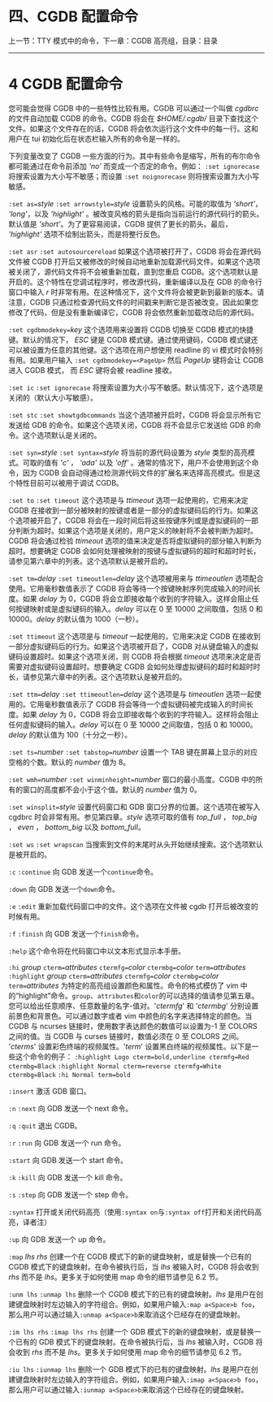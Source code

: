 # 四、CGDB 配置命令

上一节：TTY 模式中的命令，下一章：CGDB 高亮组，目录：目录

* * *

# 4 CGDB 配置命令

您可能会觉得 CGDB 中的一些特性比较有用。CGDB 可以通过一个叫做 *cgdbrc* 的文件自动加载 CGDB 的命令。CGDB 将会在 *$HOME/.cgdb/* 目录下查找这个文件。如果这个文件存在的话，CGDB 将会依次运行这个文件中的每一行。这和用户在 tui 初始化后在状态栏输入所有的命令是一样的。

下列变量改变了 CGDB 一些方面的行为。其中有些命令是缩写，所有的布尔命令都可能通过在命令前添加 *'no'* 而变成一个否定的命令。例如： `:set ignorecase` 将搜索设置为大小写不敏感；而设置 `:set noignorecase` 则将搜索设置为大小写敏感。

`:set as=`*style*
`:set arrowstyle=`*style*
设置箭头的风格。可能的取值为 *'short'*， *'long'*，以及 *'highlight'* 。被改变风格的箭头是指向当前运行的源代码行的箭头。默认值是 *'short'*。为了更容易阅读，CGDB 提供了更长的箭头。最后， *'highlight'* 选项不绘制出箭头，而是将整行反色。

`:set asr`
`:set autosourcereload`
如果这个选项被打开了，CGDB 将会在源代码文件被 CGDB 打开后又被修改的时候自动地重新加载源代码文件。如果这个选项被关闭了，源代码文件将不会被重新加载，直到您重启 CGDB。这个选项默认是开启的。这个特性在您调试程序时，修改源代码，重新编译以及在 GDB 的命令行窗口中输入 *r* 时非常有用。在这种情况下，这个文件将会被更新到最新的版本。请注意，CGDB 只通过检查源代码文件的时间戳来判断它是否被改变。因此如果您修改了代码，但是没有重新编译它，CGDB 将会依然重新加载改动后的源代码。

`:set cgdbmodekey=`*key*
这个选项用来设置将 CGDB 切换至 CGDB 模式的快捷键。默认的情况下， *ESC* 键是 CGDB 模式键。通过使用键码，CGDB 模式键还可以被设置为任意的其他键。这个选项在用户想使用 readline 的 vi 模式时会特别有用。如果用户输入 `:set cgdbmodekey=<PageUp>` 然后 *PageUp* 键将会让 CGDB 进入 CGDB 模式， 而 *ESC* 键将会被 readline 接收。

`:set ic`
`:set ignorecase`
将搜索设置为大小写不敏感。默认情况下，这个选项是关闭的（默认大小写敏感）。

`:set stc`
`:set showtgdbcommands`
当这个选项被开启时，CGDB 将会显示所有它发送给 GDB 的命令。如果这个选项关闭，CGDB 将不会显示它发送给 GDB 的命令。这个选项默认是关闭的。

`:set syn=`*style*
`:set syntax=`*style*
将当前的源代码设置为 *style* 类型的高亮模式。可取的值有 *'c'* ， *'ada'* 以及 *'off'* 。通常的情况下，用户不会使用到这个命令，因为 CGDB 会自动得通过检测源代码文件的扩展名来选择高亮模式。但是这个特性目前可以被用于调试 CGDB。

`:set to`
`:set timeout`
这个选项是与 *ttimeout* 选项一起使用的，它用来决定 CGDB 在接收到一部分被映射的按键或者是一部分的虚拟键码后的行为。如果这个选项被开启了，CGDB 将会在一段时间后将这些按键序列或是虚拟键码的一部分判断为超时。如果这个选项是关闭的，用户定义的映射将不会被判断为超时。CGDB 将会通过检验 *ttimeout* 选项的值来决定是否将虚拟键码的部分输入判断为超时。想要确定 CGDB 会如何处理被映射的按键与虚拟键码的超时和超时时长，请参见第六章中的列表。这个选项默认是被开启的。

`:set tm=`*delay*
`:set timeoutlen=`*delay*
这个选项被用来与 *ttimeoutlen* 选项配合使用。它用毫秒数值表示了 CGDB 将会等待一个按键映射序列完成输入的时间长度。如果 *delay* 为 0，CGDB 将会立即接收每个收到的字符输入。这样会阻止任何按键映射或是虚拟键码的输入。*delay* 可以在 0 至 10000 之间取值，包括 0 和 10000。*delay* 的默认值为 1000（一秒）。

`:set ttimeout`
这个选项是与 *timeout* 一起使用的，它用来决定 CGDB 在接收到一部分虚拟键码后的行为。如果这个选项被开启了，CGDB 对从键盘输入的虚拟键码设置超时。如果这个选项关闭，则 CGDB 将会根据 *timeout* 选项来决定是否需要对虚拟键码设置超时。想要确定 CGDB 会如何处理虚拟键码的超时和超时时长，请参见第六章中的列表。这个选项默认是被开启的。

`:set ttm=`*delay*
`:set ttimeoutlen=`*delay*
这个选项是与 *timeoutlen* 选项一起使用的。它用毫秒数值表示了 CGDB 将会等待一个虚拟键码被完成输入的时间长度。如果 *delay* 为 0，CGDB 将会立即接收每个收到的字符输入。这样将会阻止任何虚拟键码的输入。*delay* 可以在 0 至 10000 之间取值，包括 0 和 10000。*delay* 的默认值为 100（十分之一秒）。

`:set ts=`*number*
`:set tabstop=`*number*
设置一个 TAB 键在屏幕上显示的对应空格的个数。默认的 *number* 值为 8。

`:set wmh=`*number*
`:set winminheight=`*number*
窗口的最小高度。CGDB 中的所有的窗口的高度都不会小于这个值。默认的 *number* 值为 0。

`:set winsplit=`*style*
设置代码窗口和 GDB 窗口分界的位置。这个选项在被写入 cgdbrc 时会非常有用。参见第四章。*style* 选项可取的值有 *top_full* ， *top_big* ， *even* ， *bottom_big* 以及 *bottom_full*。

`:set ws`
`:set wrapscan`
当搜索到文件的末尾时从头开始继续搜索。这个选项默认是被开启的。

`:c`
`:continue`
向 GDB 发送一个`continue`命令。

`:down`
向 GDB 发送一个`down`命令。

`:e`
`:edit`
重新加载代码窗口中的文件。这个选项在文件被 cgdb 打开后被改变的时候有用。

`:f`
`:finish`
向 GDB 发送一个`finish`命令。

`:help`
这个命令将在代码窗口中以文本形式显示本手册。

`:hi` *group* `cterm=`*attributes* `ctermfg=`*color* `ctermbg=`*color* `term=`*attributes*
`:highlight` *group* `cterm=`*attributes* `ctermfg=`*color* `ctermbg=`*color* `term=`*attributes*
为特定的高亮组设置颜色和属性。命令的格式模仿了 vim 中的“highlight”命令。`group`、`attributes`和`color`的可以选择的值请参见第五章。
您可以给出任意顺序、任意数量的名字-值对。'*ctermfg*' 和 '*ctermbg*' 分别设置前景色和背景色。可以通过数字或者 vim 中颜色的名字来选择特定的颜色。当 CGDB 与 ncurses 链接时，使用数字表达颜色的数值可以设置为-1 至 COLORS 之间的值。当 CGDB 与 curses 链接时，数值必须在 0 至 COLORS 之间。
'*cterms*' 设置彩色终端的视频属性。'*term*' 设置黑白终端的视频属性。以下是一些这个命令的例子：
`:highlight Logo cterm=bold,underline ctermfg=Red ctermbg=Black`
`:highlight Normal cterm=reverse ctermfg=White ctermbg=Black`
`:hi Normal term=bold`

`:insert`
激活 GDB 窗口。

`:n`
`:next`
向 GDB 发送一个 next 命令。

`:q`
`:quit`
退出 CGDB。

`:r`
`:run`
向 GDB 发送一个 run 命令。

`:start`
向 GDB 发送一个 start 命令。

`:k`
`:kill`
向 GDB 发送一个 kill 命令。

`:s`
`:step`
向 GDB 发送一个 step 命令。

`:syntax`
打开或关闭代码高亮（使用`:syntax on`与`:syntax off`打开和关闭代码高亮，译者注）

`:up`
向 GDB 发送一个 up 命令。

`:map` *lhs* *rhs*
创建一个在 CGDB 模式下的新的键盘映射，或是替换一个已有的 CGDB 模式下的键盘映射。在命令被执行后，当 *lhs* 被输入时，CGDB 将会收到 *rhs* 而不是 *lhs*。更多关于如何使用 map 命令的细节请参见 6.2 节。

`:unm lhs`
`:unmap lhs`
删除一个 CGDB 模式下的已有的键盘映射。*lhs* 是用户在创建键盘映射时左边输入的字符组合。例如，如果用户输入`:map a<Space>b foo`，那么用户可以通过输入`:unmap a<Space>b`来取消这个已经存在的键盘映射。

`:im lhs rhs`
`:imap lhs rhs`
创建一个 GDB 模式下的新的键盘映射，或是替换一个已有的 GDB 模式下的键盘映射。在命令被执行后，当 *lhs* 被输入时，CGDB 将会收到 *rhs* 而不是 *lhs*。更多关于如何使用 map 命令的细节请参见 6.2 节。

`:iu lhs`
`:iunmap lhs`
删除一个 GDB 模式下的已有的键盘映射。*lhs* 是用户在创建键盘映射时左边输入的字符组合。例如，如果用户输入`:imap a<Space>b foo`，那么用户可以通过输入`:iunmap a<Space>b`来取消这个已经存在的键盘映射。